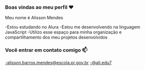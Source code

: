 ### Boas vindas ao meu perfil ❤️

Meu nome é Alisson Mendes

-Estou estudando no Alura
-Estou me desenvolvendo na linguagem JavaScript
-Utilizo esse espaço para minha organização e compartilhamento dos meu projetos desenvolvidos

### Você entrar em contato comigo 📫
-alisson.barros.mendes@escola.pr.gov.br
-@ali.edu7
